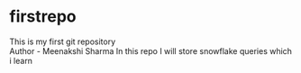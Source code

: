 # firstrepo
This is my first git repository 
<br>
Author - Meenakshi Sharma 
In this repo I will store snowflake queries which i learn 
